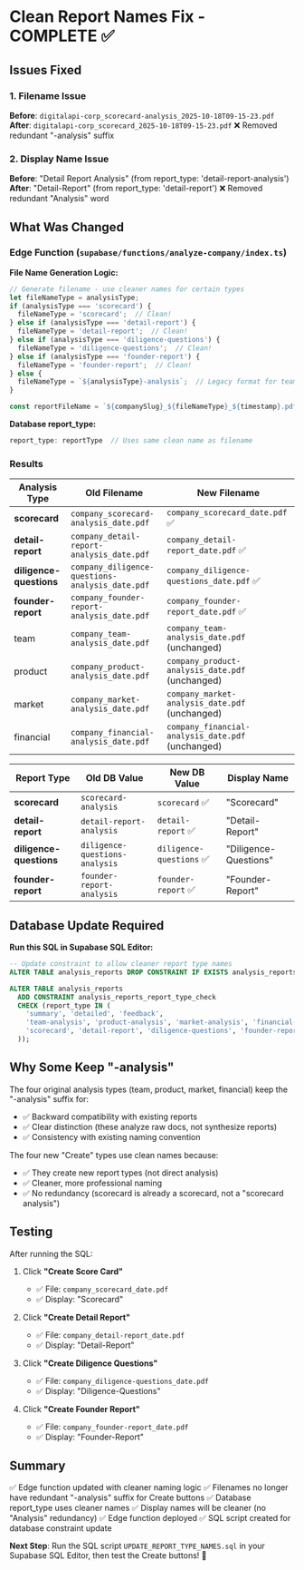 # Clean Report Names Fix - COMPLETE ✅

## Issues Fixed

### 1. **Filename Issue**
**Before**: `digitalapi-corp_scorecard-analysis_2025-10-18T09-15-23.pdf`
**After**: `digitalapi-corp_scorecard_2025-10-18T09-15-23.pdf`
❌ Removed redundant "-analysis" suffix

### 2. **Display Name Issue**
**Before**: "Detail Report Analysis" (from report_type: 'detail-report-analysis')
**After**: "Detail-Report" (from report_type: 'detail-report')
❌ Removed redundant "Analysis" word

## What Was Changed

### **Edge Function** (`supabase/functions/analyze-company/index.ts`)

**File Name Generation Logic:**
```typescript
// Generate filename - use cleaner names for certain types
let fileNameType = analysisType;
if (analysisType === 'scorecard') {
  fileNameType = 'scorecard';  // Clean!
} else if (analysisType === 'detail-report') {
  fileNameType = 'detail-report';  // Clean!
} else if (analysisType === 'diligence-questions') {
  fileNameType = 'diligence-questions';  // Clean!
} else if (analysisType === 'founder-report') {
  fileNameType = 'founder-report';  // Clean!
} else {
  fileNameType = `${analysisType}-analysis`;  // Legacy format for team/product/market/financial
}

const reportFileName = `${companySlug}_${fileNameType}_${timestamp}.pdf`;
```

**Database report_type:**
```typescript
report_type: reportType  // Uses same clean name as filename
```

### **Results**

| Analysis Type | Old Filename | New Filename |
|---------------|-------------|--------------|
| **scorecard** | `company_scorecard-analysis_date.pdf` | `company_scorecard_date.pdf` ✅ |
| **detail-report** | `company_detail-report-analysis_date.pdf` | `company_detail-report_date.pdf` ✅ |
| **diligence-questions** | `company_diligence-questions-analysis_date.pdf` | `company_diligence-questions_date.pdf` ✅ |
| **founder-report** | `company_founder-report-analysis_date.pdf` | `company_founder-report_date.pdf` ✅ |
| team | `company_team-analysis_date.pdf` | `company_team-analysis_date.pdf` (unchanged) |
| product | `company_product-analysis_date.pdf` | `company_product-analysis_date.pdf` (unchanged) |
| market | `company_market-analysis_date.pdf` | `company_market-analysis_date.pdf` (unchanged) |
| financial | `company_financial-analysis_date.pdf` | `company_financial-analysis_date.pdf` (unchanged) |

| Report Type | Old DB Value | New DB Value | Display Name |
|-------------|-------------|--------------|--------------|
| **scorecard** | `scorecard-analysis` | `scorecard` ✅ | "Scorecard" |
| **detail-report** | `detail-report-analysis` | `detail-report` ✅ | "Detail-Report" |
| **diligence-questions** | `diligence-questions-analysis` | `diligence-questions` ✅ | "Diligence-Questions" |
| **founder-report** | `founder-report-analysis` | `founder-report` ✅ | "Founder-Report" |

## Database Update Required

**Run this SQL in Supabase SQL Editor:**

```sql
-- Update constraint to allow cleaner report type names
ALTER TABLE analysis_reports DROP CONSTRAINT IF EXISTS analysis_reports_report_type_check;

ALTER TABLE analysis_reports
  ADD CONSTRAINT analysis_reports_report_type_check
  CHECK (report_type IN (
    'summary', 'detailed', 'feedback',
    'team-analysis', 'product-analysis', 'market-analysis', 'financial-analysis',
    'scorecard', 'detail-report', 'diligence-questions', 'founder-report'
  ));
```

## Why Some Keep "-analysis"

The four original analysis types (team, product, market, financial) keep the "-analysis" suffix for:
- ✅ Backward compatibility with existing reports
- ✅ Clear distinction (these analyze raw docs, not synthesize reports)
- ✅ Consistency with existing naming convention

The four new "Create" types use clean names because:
- ✅ They create new report types (not direct analysis)
- ✅ Cleaner, more professional naming
- ✅ No redundancy (scorecard is already a scorecard, not a "scorecard analysis")

## Testing

After running the SQL:

1. Click **"Create Score Card"**
   - ✅ File: `company_scorecard_date.pdf`
   - ✅ Display: "Scorecard"

2. Click **"Create Detail Report"**
   - ✅ File: `company_detail-report_date.pdf`
   - ✅ Display: "Detail-Report"

3. Click **"Create Diligence Questions"**
   - ✅ File: `company_diligence-questions_date.pdf`
   - ✅ Display: "Diligence-Questions"

4. Click **"Create Founder Report"**
   - ✅ File: `company_founder-report_date.pdf`
   - ✅ Display: "Founder-Report"

## Summary

✅ Edge function updated with cleaner naming logic
✅ Filenames no longer have redundant "-analysis" suffix for Create buttons
✅ Database report_type uses cleaner names
✅ Display names will be cleaner (no "Analysis" redundancy)
✅ Edge function deployed
✅ SQL script created for database constraint update

**Next Step**: Run the SQL script `UPDATE_REPORT_TYPE_NAMES.sql` in your Supabase SQL Editor, then test the Create buttons! 🎉



